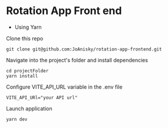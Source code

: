 # Rotation App Front end

- Using Yarn

Clone this repo

```shell
git clone git@github.com:JoAnisky/rotation-app-frontend.git
```

Navigate into the project's folder and install dependencies

```shell
cd projectFolder
yarn install
```

Configure VITE_API_URL variable in the .env file

```shell
VITE_API_URl="your API url"
```

Launch application

```shell
yarn dev
```
